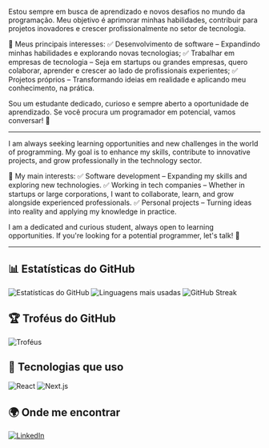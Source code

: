 Estou sempre em busca de aprendizado e novos desafios no mundo da programação. Meu objetivo é aprimorar minhas habilidades, contribuir para projetos inovadores e crescer profissionalmente no setor de tecnologia.

🔹 Meus principais interesses:
✅ Desenvolvimento de software – Expandindo minhas habilidades e explorando novas tecnologias;
✅ Trabalhar em empresas de tecnologia – Seja em startups ou grandes empresas, quero colaborar, aprender e crescer ao lado de profissionais experientes;
✅ Projetos próprios – Transformando ideias em realidade e aplicando meu conhecimento, na prática.

Sou um estudante dedicado, curioso e sempre aberto a oportunidade de aprendizado. Se você procura um programador em potencial, vamos conversar! 📩
<hr/>

I am always seeking learning opportunities and new challenges in the world of programming. My goal is to enhance my skills, contribute to innovative projects, and grow professionally in the technology sector.

🔹 My main interests:
✅ Software development – Expanding my skills and exploring new technologies.
✅ Working in tech companies – Whether in startups or large corporations, I want to collaborate, learn, and grow alongside experienced professionals.
✅ Personal projects – Turning ideas into reality and applying my knowledge in practice.

I am a dedicated and curious student, always open to learning opportunities. If you're looking for a potential programmer, let's talk! 📩

<hr/>

## 📊 Estatísticas do GitHub
![Estatísticas do GitHub](https://github-readme-stats.vercel.app/api?username=KaiqueBezerra&show_icons=true&theme=transparent)
![Linguagens mais usadas](https://github-readme-stats.vercel.app/api/top-langs/?username=KaiqueBezerra&layout=compact&theme=transparent)
![GitHub Streak](https://streak-stats.demolab.com/?user=KaiqueBezerra&theme=transparent)

## 🏆 Troféus do GitHub
![Troféus](https://github-profile-trophy.vercel.app/?username=KaiqueBezerra&theme=transparent)

## 🚀 Tecnologias que uso
![React](https://img.shields.io/badge/React-20232A?style=for-the-badge&logo=react&logoColor=61DAFB)
![Next.js](https://img.shields.io/badge/Next.js-000000?style=for-the-badge&logo=next.js&logoColor=white)

## 🌍 Onde me encontrar
[![LinkedIn](https://img.shields.io/badge/LinkedIn-0077B5?style=for-the-badge&logo=linkedin&logoColor=white)](https://www.linkedin.com/in/kaique-bezerra-souza/)
